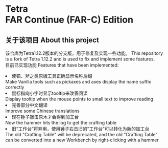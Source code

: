# Tetra <br>FAR Continue (FAR-C) Edition
## 关于该项目 About this project
该仓库为Tetra1.12.2版本的分支版，用于修复及实现一些功能。
This repository is a fork of Tetra 1.12.2 and is used to fix and implement some features.<br>
目前已实现功能 Features that have been implemented:
<li>使镐、斧之类原版工具正确显示名称后缀<br>
Make Vanilla tools such as pickaxes and axes display the name suffix correctly
<li>鼠标指向小字时显示tooltip来改善阅读<br>
Display tooltip when the mouse points to small text to improve reading
<li>完善部分中文翻译<br>
Improve some Chinese translations
<li>现在锤子敲击原木才会得到加工台<br>
Now the hammer hits the log to get the crafting table
<li>旧“工作台”将弃用，使用锤子右击旧的“工作台”可以转化为新的加工台<br>
The old "Crafting Table" will be deprecated, and the old "Crafting Table" can be converted into a new Workbench by right-clicking with a hammer